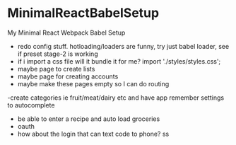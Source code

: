 # MinimalReactBabelSetup
My Minimal React Webpack Babel Setup
- redo config stuff. hotloading/loaders are funny, try just babel loader, see if preset stage-2 is working
- if i import a css file will it bundle it for me? import './styles/styles.css';
- maybe page to create lists
- maybe page for creating accounts
- maybe make these pages empty so I can do routing

-create categories ie fruit/meat/dairy etc and have app remember settings to autocomplete
- be able to enter a recipe and auto load groceries
- oauth
- how about the login that can text code to phone?
ss
